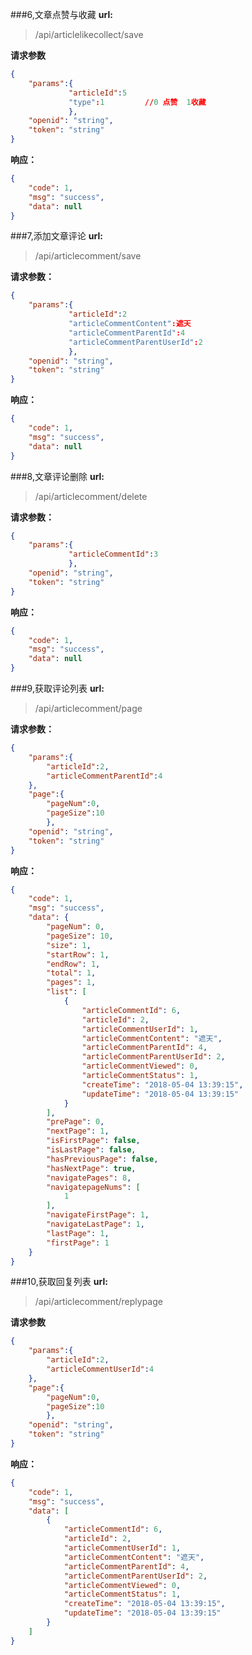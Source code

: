 ###6,文章点赞与收藏
**url:**
>/api/articlelikecollect/save

**请求参数**
``` json
{
	"params":{
             "articleId":5
             "type":1         //0 点赞  1收藏
             },
    "openid": "string",
    "token": "string"
}
``` 
**响应：**
``` json
{
    "code": 1,
    "msg": "success",
    "data": null
}
``` 

###7,添加文章评论
**url:**
>/api/articlecomment/save

**请求参数：**
``` json
{
	"params":{
             "articleId":2
             "articleCommentContent":遮天
             "articleCommentParentId":4
             "articleCommentParentUserId":2
             },
    "openid": "string",
    "token": "string"
}
``` 
**响应：**
``` json
{
    "code": 1,
    "msg": "success",
    "data": null
}
``` 

###8,文章评论删除
**url:**
>/api/articlecomment/delete

**请求参数：**
``` json
{
	"params":{
             "articleCommentId":3
             },
    "openid": "string",
    "token": "string"
}
``` 
**响应：**
``` json
{
    "code": 1,
    "msg": "success",
    "data": null
}
``` 

###9,获取评论列表
**url:**
>/api/articlecomment/page

**请求参数：**
``` json
{
	"params":{
		"articleId":2,
        "articleCommentParentId":4
	},
	"page":{
		"pageNum":0,
        "pageSize":10
        },
    "openid": "string",
    "token": "string"
}
``` 
**响应：**
``` json
{
    "code": 1,
    "msg": "success",
    "data": {
        "pageNum": 0,
        "pageSize": 10,
        "size": 1,
        "startRow": 1,
        "endRow": 1,
        "total": 1,
        "pages": 1,
        "list": [
            {
                "articleCommentId": 6,
                "articleId": 2,
                "articleCommentUserId": 1,
                "articleCommentContent": "遮天",
                "articleCommentParentId": 4,
                "articleCommentParentUserId": 2,
                "articleCommentViewed": 0,
                "articleCommentStatus": 1,
                "createTime": "2018-05-04 13:39:15",
                "updateTime": "2018-05-04 13:39:15"
            }
        ],
        "prePage": 0,
        "nextPage": 1,
        "isFirstPage": false,
        "isLastPage": false,
        "hasPreviousPage": false,
        "hasNextPage": true,
        "navigatePages": 8,
        "navigatepageNums": [
            1
        ],
        "navigateFirstPage": 1,
        "navigateLastPage": 1,
        "lastPage": 1,
        "firstPage": 1
    }
}
``` 

###10,获取回复列表
**url:**
>/api/articlecomment/replypage

**请求参数**
``` json
{
	"params":{
		"articleId":2,
        "articleCommentUserId":4
	},
	"page":{
		"pageNum":0,
        "pageSize":10
        },
    "openid": "string",
    "token": "string"
}
``` 
**响应：**
``` json
{
    "code": 1,
    "msg": "success",
    "data": [
        {
            "articleCommentId": 6,
            "articleId": 2,
            "articleCommentUserId": 1,
            "articleCommentContent": "遮天",
            "articleCommentParentId": 4,
            "articleCommentParentUserId": 2,
            "articleCommentViewed": 0,
            "articleCommentStatus": 1,
            "createTime": "2018-05-04 13:39:15",
            "updateTime": "2018-05-04 13:39:15"
        }
    ]
}
``` 
